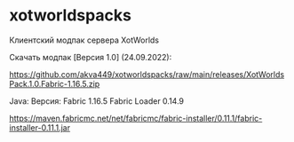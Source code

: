 # xotworldspacks
Клиентский модпак сервера XotWorlds

Скачать модпак [Версия 1.0] (24.09.2022):

https://github.com/akva449/xotworldspacks/raw/main/releases/XotWorldsPack.1.0.Fabric-1.16.5.zip

Java:
Версия: Fabric 1.16.5
Fabric Loader 0.14.9

https://maven.fabricmc.net/net/fabricmc/fabric-installer/0.11.1/fabric-installer-0.11.1.jar
